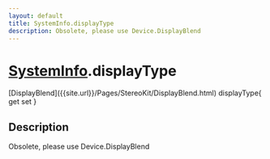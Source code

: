 ```yaml
---
layout: default
title: SystemInfo.displayType
description: Obsolete, please use Device.DisplayBlend
---
```

# [SystemInfo]({{site.url}}/Pages/StereoKit/SystemInfo.html).displayType

<div class='signature' markdown='1'>
[DisplayBlend]({{site.url}}/Pages/StereoKit/DisplayBlend.html) displayType{ get set }
</div>

## Description
Obsolete, please use Device.DisplayBlend

